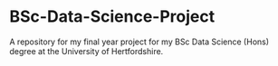 # BSc-Data-Science-Project

A repository for my final year project for my BSc Data Science (Hons) degree at the University of Hertfordshire.
